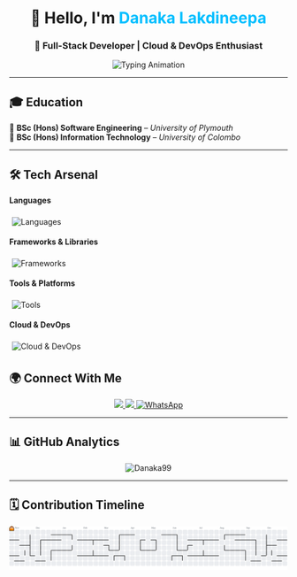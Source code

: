 <!-- Profile Header -->
<h1 align="center">👋 Hello, I'm <span style="color:#00BFFF;">Danaka Lakdineepa</span></h1>
<h3 align="center">🚀 Full-Stack Developer | Cloud & DevOps Enthusiast</h3>

<p align="center">
  <img src="https://readme-typing-svg.herokuapp.com?font=Fira+Code&size=22&duration=3000&pause=1000&color=00BFFF&center=true&vCenter=true&width=600&lines=Full+Stack+Developer;Open+Source+Contributor;Cloud+%26+DevOps+Practitioner;Always+Learning+New+Things" alt="Typing Animation" />
</p>

---

## 🎓 Education  

📘 **BSc (Hons) Software Engineering** – *University of Plymouth*  
📗 **BSc (Hons) Information Technology** – *University of Colombo*  

---

## 🛠️ Tech Arsenal  

<p align="center">

  <!-- Languages -->
  <strong>Languages</strong><br/><br/>
  <img src="https://skillicons.dev/icons?i=js,ts,python,java,php,go,c,cs,html,css" alt="Languages" style="margin: 5px;" /><br/>

  <!-- Frameworks -->
  <strong>Frameworks & Libraries</strong><br/><br/>
  <img src="https://skillicons.dev/icons?i=nodejs,express,react,nextjs,laravel,tailwind,bootstrap,threejs" alt="Frameworks" style="margin: 5px;" /><br/>

  <!-- Tools -->
  <strong>Tools & Platforms</strong><br/><br/>
  <img src="https://skillicons.dev/icons?i=mysql,mongodb,firebase,docker,git,github,githubactions,vscode" alt="Tools" style="margin: 5px;" /><br/>

  <!-- Cloud & DevOps -->
  <strong>Cloud & DevOps</strong><br/><br/>
  <img src="https://skillicons.dev/icons?i=aws,azure,redhat,terraform,bash" alt="Cloud & DevOps" style="margin: 5px;" />

</p>



## 🌍 Connect With Me

<p align="center">
  <!-- Email -->
  <a href="mailto:danakalakdineepa@pm.me">
    <img src="https://img.shields.io/badge/Email-Contact%20Me-orange?style=for-the-badge&logo=protonmail" />
  </a>

  <!-- LinkedIn -->
  <a href="https://linkedin.com/in/danakalakdineepa">
    <img src="https://img.shields.io/badge/LinkedIn-Connect%20with%20Me-blue?style=for-the-badge&logo=linkedin" />
  </a>

  <!-- WhatsApp -->
  <a href="https://wa.me/+94712012525">
    <img src="https://img.shields.io/badge/WhatsApp-Chat%20Me-green?style=for-the-badge&logo=whatsapp" alt="WhatsApp" />
  </a>
</p>


---

## 📊 GitHub Analytics  

<p align="center">
  <img src="https://github-readme-stats.vercel.app/api?username=Danaka99&show_icons=true&theme=gotham" alt="Danaka99" />
</p>


---

## 🗓️ Contribution Timeline  

<p align="center">
  <picture>
  <source media="(prefers-color-scheme: dark)" srcset="https://raw.githubusercontent.com/Danaka99/Danaka99/output/pacman-contribution-graph-dark.svg">
  <source media="(prefers-color-scheme: light)" srcset="https://raw.githubusercontent.com/Danaka99/Danaka99/output/pacman-contribution-graph.svg">
  <img alt="pacman contribution graph" src="https://raw.githubusercontent.com/Danaka99/Danaka99/output/pacman-contribution-graph.svg">
  </picture>
</p>


